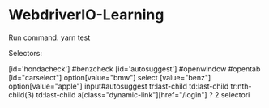 # WebdriverIO-Learning

Run command: yarn test

Selectors:

[id='hondacheck']
#benzcheck
[id='autosuggest']
#openwindow
#opentab
[id="carselect"]
option[value="bmw"]
select [value="benz"]
option[value="apple"]
input#autosuggest
tr:last-child td:last-child
tr:nth-child(3) td:last-child
a[class="dynamic-link"][href="/login"] ? 2 selectori
